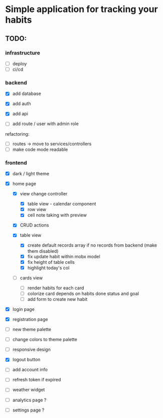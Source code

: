 # Simple application for tracking your habits

## TODO:

### infrastructure

- [ ] deploy
- [ ] ci/cd

### backend

- [x] add database
- [x] add auth
- [x] add api

- [ ] add route / user with admin role

refactoring:

- [ ] routes -> move to services/controllers
- [ ] make code mode readable

### frontend

- [x] dark / light theme
- [x] home page
  - [x] view change controller
    - [x] table view - calendar component
    - [x] row view
    - [x] cell note taking with preview
  - [x] CRUD actions

  - [x] table view
    - [x] create default records array if no records from backend (make them disabled)
    - [x] fix update habit within mobx model
    - [x] fix height of table cells
    - [x] highlight today's col

  - [ ] cards view
    - [ ] render habits for each card
    - [ ] colorize card depends on habits done status and goal
    - [ ] add form to create new habit

- [x] login page
- [x] registration page

- [ ] new theme palette
- [ ] change colors to theme palette
- [ ] responsive design

- [x] logout button
- [ ] add account info
- [ ] refresh token if expired
- [ ] weather widget

- [ ] analytics page ?
- [ ] settings page ?
